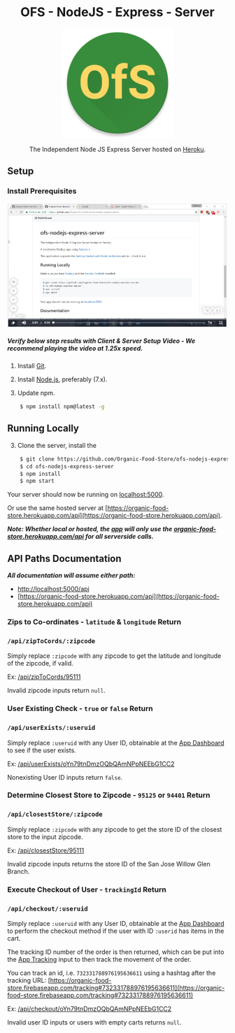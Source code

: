 <h1 align="center">OFS - NodeJS - Express - Server</h1>

<p align="center">
  <a href="https://organic-food-store.firebaseapp.com" target="_blank">
    <img src="https://raw.githubusercontent.com/Organic-Food-Store/ofs-client/master/images/logo.png" width="50%">
  </a>
</p>

<p align="center">The Independent Node JS Express Server hosted on <a href="https://organic-food-store.herokuapp.com/api" target="_blank">Heroku</a>.</p>

## Setup

### Install Prerequisites

[![Verify Steps with Client & Server Setup Video](https://raw.githubusercontent.com/Organic-Food-Store/ofs-client/master/dev/Capture.PNG)](https://www.useloom.com/share/0130bb002fcf408a908689f09be91490 "Verify Steps with Client & Server Setup Video")
##### Verify below step results with Client & Server Setup Video - We recommend playing the video at 1.25x speed.

1. Install [Git](https://git-scm.com/downloads).

2. Install [Node.js](https://nodejs.org/en/download/current), preferably (7.x).

3. Update npm.
```sh
    $ npm install npm@latest -g
```

## Running Locally

3. Clone the server, install the 

```sh
    $ git clone https://github.com/Organic-Food-Store/ofs-nodejs-express-server
    $ cd ofs-nodejs-express-server
    $ npm install
    $ npm start
```

Your server should now be running on [localhost:5000](http://localhost:5000/).

Or use the same hosted server at [https://organic-food-store.herokuapp.com/api](https://organic-food-store.herokuapp.com/api).

***Note: Whether local or hosted, the [app](https://github.com/Organic-Food-Store/ofs-client) will only use the [organic-food-store.herokuapp.com/api](https://organic-food-store.herokuapp.com/api) for all serverside calls.***

## API Paths Documentation

***All documentation will assume either path:***
- [http://localhost:5000/api](http://localhost:5000/api)
- [https://organic-food-store.herokuapp.com/api](https://organic-food-store.herokuapp.com/api)

### Zips to Co-ordinates - `latitude` & `longitude` Return

### `/api/zipToCords/:zipcode`

Simply replace `:zipcode` with any zipcode to get the latitude and longitude of the zipcode, if valid.

Ex: [/api/zipToCords/95111](http://localhost:5000/api/zipToCords/95111)

Invalid zipcode inputs return `null`.

### User Existing Check - `true` or `false` Return

### `/api/userExists/:useruid`

Simply replace `:useruid` with any User ID, obtainable at the [App Dashboard](https://organic-food-store.firebaseapp.com/dashboard) to see if the user exists.

Ex: [/api/userExists/oYn79tnDmzOQbQAmNPpNEEbG1CC2](http://localhost:5000/api/userExists/oYn79tnDmzOQbQAmNPpNEEbG1CC2)

Nonexisting User ID inputs return `false`.

### Determine Closest Store to Zipcode - `95125` or `94401` Return

### `/api/closestStore/:zipcode`

Simply replace `:zipcode` with any zipcode to get the store ID of the closest store to the input zipcode.

Ex: [/api/closestStore/95111](http://localhost:5000/api/closestStore/95111)

Invalid zipcode inputs returns the store ID of the San Jose Willow Glen Branch.

### Execute Checkout of User - `trackingId` Return 

### `/api/checkout/:useruid`

Simply replace `:useruid` with any User ID, obtainable at the [App Dashboard](https://organic-food-store.firebaseapp.com/dashboard) to  perform the checkout method if the user with ID `:userid` has items in the cart.

The tracking ID number of the order is then returned, which can be put into the [App Tracking](https://organic-food-store.firebaseapp.com/tracking) input to then track the movement of the order.

You can track an id, i.e. `732331788976195636611` using a hashtag after the tracking URL: [https://organic-food-store.firebaseapp.com/tracking#732331788976195636611](https://organic-food-store.firebaseapp.com/tracking#732331788976195636611)

Ex: [/api/checkout/oYn79tnDmzOQbQAmNPpNEEbG1CC2](http://localhost:5000/api/checkout/oYn79tnDmzOQbQAmNPpNEEbG1CC2)

Invalid user ID inputs or users with empty carts returns `null`.
